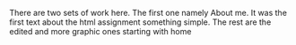 There are two sets of work here.
The first one namely About me. It was the first text about the html assignment something simple.
The rest are the edited and more graphic ones starting with home
